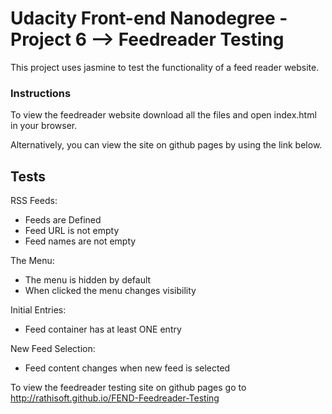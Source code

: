 # Udacity Front-end Nanodegree - Project 6 --> Feedreader Testing

This project uses jasmine to test the functionality of a feed reader website.

### Instructions
To view the feedreader website download all the files and open index.html in your browser.

Alternatively, you can view the site on github pages by using the link below.

## Tests
RSS Feeds:
* Feeds are Defined
* Feed URL is not empty
* Feed names are not empty

The Menu:
* The menu is hidden by default
* When clicked the menu changes visibility

Initial Entries:
* Feed container has at least ONE entry

New Feed Selection:
* Feed content changes when new feed is selected

To view the feedreader testing site on github pages go to http://rathisoft.github.io/FEND-Feedreader-Testing